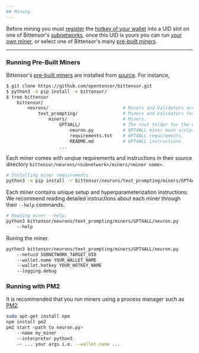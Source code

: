 ```yaml
---
## Mining 
---
```

Before mining you must [register](../subnetworks/registration) the [hotkey of your wallet](../getting-started/wallets) into a UID slot on one of Bittensor's [subnetworks](../subnetworks/subnetworks), once this UID is yours you can run [your own miner](../mining/custom_miners), or select one of Bittensor's many [pre-built miners](https://github.com/opentensor/bittensor/tree/text_prompting/neurons/text/prompting/miners). 

---
### Running Pre-Built Miners


Bittensor's [pre-built miners](https://github.com/opentensor/bittensor/tree/text_prompting/neurons/text/prompting/miners) are installed from [source](https://github.com/opentensor/bittensor.git). For instance,
```bash dark title=bittensor/neurons/text_prompting/miners/GPT4ALL link=https://github.com/opentensor/bittensor/tree/text_prompting/neurons/text/prompting/miners/GPT4ALL
$ git clone https://github.com/opentensor/bittensor.git
$ python3 -m pip install -e bittensor/
$ tree bittensor
    bittensor/                             
        neurons/                            # Miners and Validators across all subnetworks.
            text_prompting/                 # Miners and Validators for the text_prompting subnetwork.
                miners/                     # Miners.
                    GPT4ALL/                # The root folder for the GPT4ALL miner.
                        neuron.py           # GPT4ALL miner main script.
                        requirements.txt    # GPT4ALL requirements.
                        README.md           # GPT4ALL instructions.
                    ...
```
Each miner comes with unqiue requirements and instructions in their source directory `bittensor/neurons/<subnetwork>/miners/<miner name>`.
```bash dark
# Installing miner requirements
python3 -m pip install -r bittensor/neurons/text_prompting/miners/GPT4ALL/requirements.txt
```
Each miner contains unique setup and hyperparameterization instructions. We recommend reading detailed instructions about each miner through their `--help` commands. 
```bash dark
# Reading miner --help.
python3 bittensor/neurons/text_prompting/miners/GPT4ALL/neuron.py 
    --help
```
Runing the miner.
```bash dark
python3 bittensor/neurons/text_prompting/miners/GPT4ALL/neuron.py 
    --netuid SUBNETWORK_TARGET_UID
    --wallet.name YOUR_WALLET_NAME 
    --wallet.hotkey YOUR_HOTKEY_NAME 
    --logging.debug 
```

### Running with PM2


It is recommended that you run miners using a process manager such as [PM2](https://pm2.io/).
```bash dark
sudo apt-get install npm
npm install pm2
pm2 start <path to neuron.py> 
    --name my_miner 
    --interpreter python3 
    -- ... your args i.e. --wallet.name ...
```